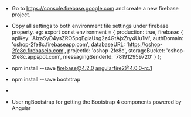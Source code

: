 - Go to https://console.firebase.google.com and create a new firebase project.
- Copy all settings to both environment file settings under firebase property.
  eg: export const environment = {
        production: true,
        firebase: {
          apiKey: 'AIzaSyD4ysZRO5pqEgiaUsg2z4GtAjxZry4Uu1M',
          authDomain: 'oshop-2fe8c.firebaseapp.com',
          databaseURL: 'https://oshop-2fe8c.firebaseio.com',
          projectId: 'oshop-2fe8c',
          storageBucket: 'oshop-2fe8c.appspot.com',
          messagingSenderId: '781912959720'
        }
      };

- npm install --save firebase@4.2.0 angularfire2@4.0.0-rc.1
- npm install --save bootstrap
-

- User ngBootstrap for getting the Bootstrap 4 components powered by Angular

